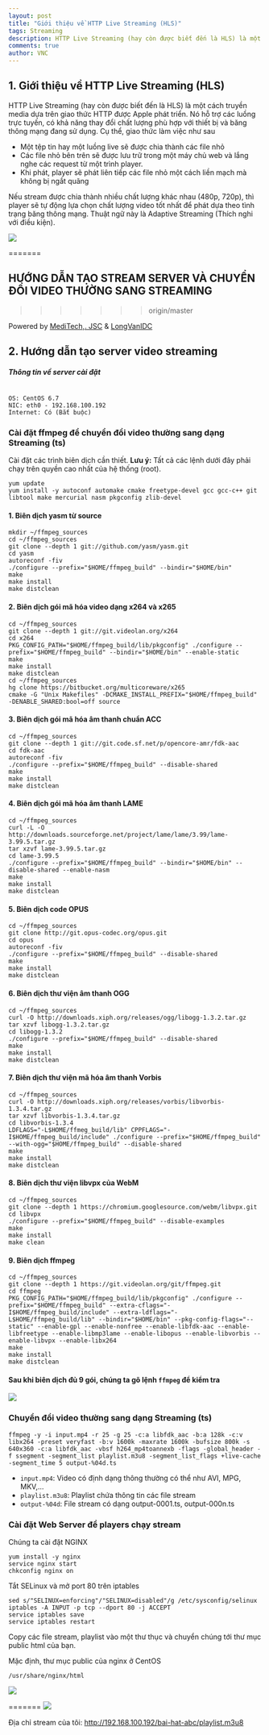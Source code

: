```yaml
---
layout: post
title: "Giới thiệu về HTTP Live Streaming (HLS)"
tags: Streaming
description: HTTP Live Streaming (hay còn được biết đến là HLS) là một cách truyền media dựa trên giao thức HTTP được Apple phát triển
comments: true
author: VNC
---
```

## 1. Giới thiệu về HTTP Live Streaming (HLS)

HTTP Live Streaming (hay còn được biết đến là HLS) là một cách truyền media dựa trên giao thức HTTP được Apple phát triển. Nó hỗ trợ các luồng trực tuyến, có khả năng thay đổi chất lượng phù hợp với thiết bị và băng thông mạng đang sử dụng. Cụ thể, giao thức làm việc như sau

- Một tệp tin hay một luồng live sẽ được chia thành các file nhỏ
- Các file nhỏ bên trên sẽ được lưu trữ trong một máy chủ web và lắng nghe các request từ một trình player.
- Khi phát, player sẽ phát liên tiếp các file nhỏ một cách liền mạch mà không bị ngắt quãng

Nếu stream được chia thành nhiều chất lượng khác nhau (480p, 720p), thì player sẽ tự động lựa chọn chất lượng video tốt nhất để phát dựa theo tình trạng băng thông mạng. Thuật ngữ này là Adaptive Streaming (Thích nghi với điều kiện).

<img src="https://support.jwplayer.com/customer/portal/attachments/238062" />

=======
## HƯỚNG DẪN TẠO STREAM SERVER VÀ CHUYỂN ĐỔI VIDEO THƯỜNG SANG STREAMING
>>>>>>> origin/master

Powered by <a href="http://meditech.vn">MediTech,. JSC</a> & <a href="http://longvanidc.vn">LongVanIDC</a>

## 2. Hướng dẫn tạo server video streaming

##### Thông tin về server cài đặt

```

OS: CentOS 6.7
NIC: eth0 - 192.168.100.192
Internet: Có (Bắt buộc)

```

### Cài đặt ffmpeg để chuyển đổi video thường sang dạng Streaming (ts)

Cài đặt các trình biên dịch cần thiết.
**Lưu ý:** Tất cả các lệnh dưới đây phải chạy trên quyền cao nhất của hệ thống (root).

```
yum update
yum install -y autoconf automake cmake freetype-devel gcc gcc-c++ git libtool make mercurial nasm pkgconfig zlib-devel
```

#### 1. Biên dịch yasm từ source

```
mkdir ~/ffmpeg_sources
cd ~/ffmpeg_sources
git clone --depth 1 git://github.com/yasm/yasm.git
cd yasm
autoreconf -fiv
./configure --prefix="$HOME/ffmpeg_build" --bindir="$HOME/bin"
make
make install
make distclean
```

#### 2. Biên dịch gói mã hóa video dạng x264 và x265

```
cd ~/ffmpeg_sources
git clone --depth 1 git://git.videolan.org/x264
cd x264
PKG_CONFIG_PATH="$HOME/ffmpeg_build/lib/pkgconfig" ./configure --prefix="$HOME/ffmpeg_build" --bindir="$HOME/bin" --enable-static
make
make install
make distclean
cd ~/ffmpeg_sources
hg clone https://bitbucket.org/multicoreware/x265
cmake -G "Unix Makefiles" -DCMAKE_INSTALL_PREFIX="$HOME/ffmpeg_build" -DENABLE_SHARED:bool=off source

```

#### 3. Biên dịch gói mã hóa âm thanh chuẩn ACC

```
cd ~/ffmpeg_sources
git clone --depth 1 git://git.code.sf.net/p/opencore-amr/fdk-aac
cd fdk-aac
autoreconf -fiv
./configure --prefix="$HOME/ffmpeg_build" --disable-shared
make
make install
make distclean
```

#### 4. Biên dịch gói mã hóa âm thanh LAME

```
cd ~/ffmpeg_sources
curl -L -O http://downloads.sourceforge.net/project/lame/lame/3.99/lame-3.99.5.tar.gz
tar xzvf lame-3.99.5.tar.gz
cd lame-3.99.5
./configure --prefix="$HOME/ffmpeg_build" --bindir="$HOME/bin" --disable-shared --enable-nasm
make
make install
make distclean
```

#### 5. Biên dịch code OPUS

```
cd ~/ffmpeg_sources
git clone http://git.opus-codec.org/opus.git
cd opus
autoreconf -fiv
./configure --prefix="$HOME/ffmpeg_build" --disable-shared
make
make install
make distclean
```

#### 6. Biên dịch thư viện âm thanh OGG

```
cd ~/ffmpeg_sources
curl -O http://downloads.xiph.org/releases/ogg/libogg-1.3.2.tar.gz
tar xzvf libogg-1.3.2.tar.gz
cd libogg-1.3.2
./configure --prefix="$HOME/ffmpeg_build" --disable-shared
make
make install
make distclean
```

#### 7. Biên dịch thư viện mã hóa âm thanh Vorbis

```
cd ~/ffmpeg_sources
curl -O http://downloads.xiph.org/releases/vorbis/libvorbis-1.3.4.tar.gz
tar xzvf libvorbis-1.3.4.tar.gz
cd libvorbis-1.3.4
LDFLAGS="-L$HOME/ffmeg_build/lib" CPPFLAGS="-I$HOME/ffmpeg_build/include" ./configure --prefix="$HOME/ffmpeg_build" --with-ogg="$HOME/ffmpeg_build" --disable-shared
make
make install
make distclean
```

#### 8. Biên dịch thư viện libvpx của WebM

```
cd ~/ffmpeg_sources
git clone --depth 1 https://chromium.googlesource.com/webm/libvpx.git
cd libvpx
./configure --prefix="$HOME/ffmpeg_build" --disable-examples
make
make install
make clean
```

#### 9. Biên dịch ffmpeg

```
cd ~/ffmpeg_sources
git clone --depth 1 https://git.videolan.org/git/ffmpeg.git
cd ffmpeg
PKG_CONFIG_PATH="$HOME/ffmpeg_build/lib/pkgconfig" ./configure --prefix="$HOME/ffmpeg_build" --extra-cflags="-I$HOME/ffmpeg_build/include" --extra-ldflags="-L$HOME/ffmpeg_build/lib" --bindir="$HOME/bin" --pkg-config-flags="--static" --enable-gpl --enable-nonfree --enable-libfdk-aac --enable-libfreetype --enable-libmp3lame --enable-libopus --enable-libvorbis --enable-libvpx --enable-libx264
make
make install
make distclean
```

#### Sau khi biên dịch đủ 9 gói, chúng ta gõ lệnh `ffmpeg` để kiểm tra

<img src="http://image.prntscr.com/image/78cfb8e77260481e9e5b1095c91167e3.png" />

### Chuyển đổi video thường sang dạng Streaming (ts)

```
ffmpeg -y -i input.mp4 -r 25 -g 25 -c:a libfdk_aac -b:a 128k -c:v libx264 -preset veryfast -b:v 1600k -maxrate 1600k -bufsize 800k -s 640x360 -c:a libfdk_aac -vbsf h264_mp4toannexb -flags -global_header -f ssegment -segment_list playlist.m3u8 -segment_list_flags +live-cache -segment_time 5 output-%04d.ts
```

- `input.mp4`: Video có định dạng thông thường có thể như AVI, MPG, MKV,...
- `playlist.m3u8`: Playlist chứa thông tin các file stream
- `output-%04d`: File stream có dạng output-0001.ts, output-000n.ts

### Cài đặt Web Server để players chạy stream

Chúng ta cài đặt NGINX

```
yum install -y nginx
service nginx start
chkconfig nginx on
```

Tắt SELinux và mở port 80 trên iptables

```
sed s/"SELINUX=enforcing"/"SELINUX=disabled"/g /etc/sysconfig/selinux
iptables -A INPUT -p tcp --dport 80 -j ACCEPT
service iptables save
service iptables restart
```

Copy các file stream, playlist vào một thư thục và chuyển chúng tới thư mục public html của bạn.

Mặc định, thư mục public của nginx ở CentOS

```
/usr/share/nginx/html
```


<img src="http://image.prntscr.com/image/57939a7e0e6d4510a74d75ea03bb3fac.png" />

=======
<img src="http://image.prntscr.com/image/57939a7e0e6d4510a74d75ea03bb3fac.png"/>

Địa chỉ stream của tôi: http://192.168.100.192/bai-hat-abc/playlist.m3u8

